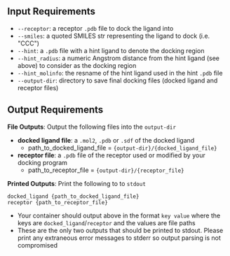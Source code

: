 ## Input Requirements
* `--receptor`: a receptor `.pdb` file to dock the ligand into
* `--smiles`: a quoted SMILES str representing the ligand to dock (i.e. "CCC")
* `--hint`: a `.pdb` file with a hint ligand to denote the docking region
* `--hint_radius`: a numeric Angstrom distance from the hint ligand (see above) to consider as the docking region
* `--hint_molinfo`: the resname of the hint ligand used in the hint `.pdb` file
* `--output-dir`: directory to save final docking files (docked ligand and receptor files)

## Output Requirements

**File Outputs**: Output the following files into the `output-dir`
* **docked ligand file**: a `.mol2`, `.pdb` or `.sdf` of the docked ligand
  * path_to_docked_ligand_file = `{output-dir}/{docked_ligand_file}`
* **receptor file**: a `.pdb` file of the receptor used or modified by your docking program
  * path_to_receptor_file = `{output-dir}/{receptor_file}`


**Printed Outputs**: Print the following to to `stdout`
```
docked_ligand {path_to_docked_ligand_file}
receptor {path_to_receptor_file}
```
* Your container should output above in the format `key value` where the keys are `docked_ligand`/`receptor` and the values are file paths
* These are the only two outputs that should be printed to stdout. Please print any extraneous error messages to stderr so output parsing is not compromised


